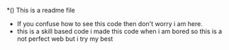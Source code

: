 *() This is a readme file 

* If you confuse how to see this code then don't worry i am here.
* this is a skill based code i made this code when i am bored so this is a not perfect web
but i try my best
